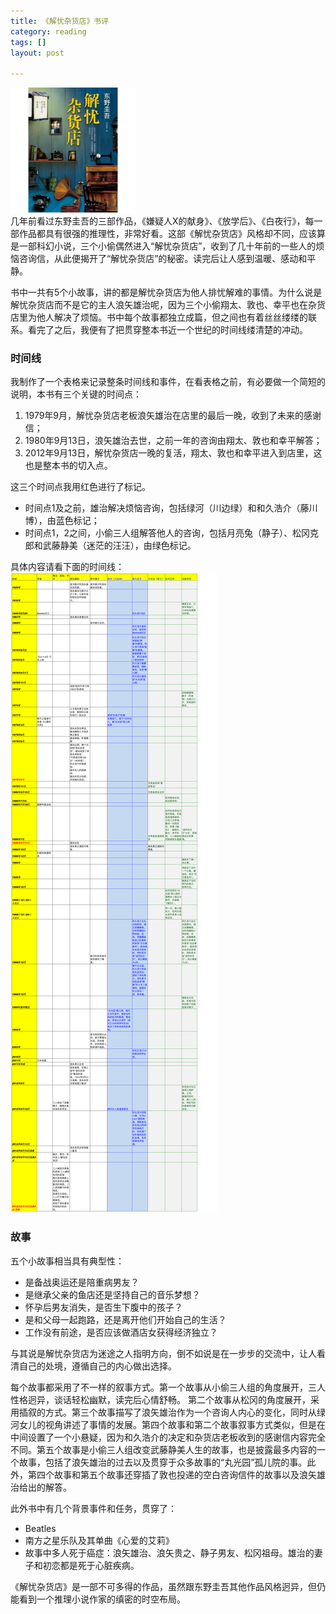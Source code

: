 ```yaml
---
title: 《解忧杂货店》书评  
category: reading  
tags: []  
layout: post  

---
```

<div class="thumbnails">
<img src="/assets/images/jieyou.jpg" width='200'>
</div>
几年前看过东野圭吾的三部作品，《嫌疑人X的献身》、《放学后》、《白夜行》，每一部作品都具有很强的推理性，非常好看。这部《解忧杂货店》风格却不同，应该算是一部科幻小说，三个小偷偶然进入“解忧杂货店”，收到了几十年前的一些人的烦恼咨询信，从此便揭开了“解忧杂货店”的秘密。读完后让人感到温暖、感动和平静。

书中一共有5个小故事，讲的都是解忧杂货店为他人排忧解难的事情。为什么说是解忧杂货店而不是它的主人浪矢雄治呢，因为三个小偷翔太、敦也、幸平也在杂货店里为他人解决了烦恼。书中每个故事都独立成篇，但之间也有着丝丝缕缕的联系。看完了之后，我便有了把贯穿整本书近一个世纪的时间线缕清楚的冲动。

### 时间线

我制作了一个表格来记录整条时间线和事件，在看表格之前，有必要做一个简短的说明，本书有三个关键的时间点： 

1. 1979年9月，解忧杂货店老板浪矢雄治在店里的最后一晚，收到了未来的感谢信；
2. 1980年9月13日，浪矢雄治去世，之前一年的咨询由翔太、敦也和幸平解答；
3. 2012年9月13日，解忧杂货店一晚的复活，翔太、敦也和幸平进入到店里，这也是整本书的切入点。

这三个时间点我用红色进行了标记。

* 时间点1及之前，雄治解决烦恼咨询，包括绿河（川边绿）和和久浩介（藤川博），由蓝色标记；
* 时间点1，2之间，小偷三人组解答他人的咨询，包括月亮兔（静子）、松冈克郎和武藤静美（迷茫的汪汪），由绿色标记。

具体内容请看下面的时间线：
![image](/assets/images/timeline-jieyouzahuopu.png)

### 故事

五个小故事相当具有典型性：

* 是备战奥运还是陪重病男友？
* 是继承父亲的鱼店还是坚持自己的音乐梦想？
* 怀孕后男友消失，是否生下腹中的孩子？
* 是和父母一起跑路，还是离开他们开始自己的生活？
* 工作没有前途，是否应该做酒店女获得经济独立？

与其说是解忧杂货店为迷途之人指明方向，倒不如说是在一步步的交流中，让人看清自己的处境，遵循自己的内心做出选择。

每个故事都采用了不一样的叙事方式。第一个故事从小偷三人组的角度展开，三人性格迥异，谈话轻松幽默，读完后心情舒畅。
第二个故事从松冈的角度展开，采用插叙的方式。第三个故事描写了浪矢雄治作为一个咨询人内心的变化，同时从绿河女儿的视角讲述了事情的发展。第四个故事和第二个故事叙事方式类似，但是在中间设置了一个小悬疑，因为和久浩介的决定和杂货店老板收到的感谢信内容完全不同。第五个故事是小偷三人组改变武藤静美人生的故事，也是披露最多内容的一个故事，包括了浪矢雄治的过去以及贯穿于众多故事的“丸光园”孤儿院的事。此外，第四个故事和第五个故事还穿插了敦也投递的空白咨询信件的故事以及浪矢雄治给出的解答。

此外书中有几个背景事件和任务，贯穿了：

* Beatles
* 南方之星乐队及其单曲《心爱的艾莉》
* 故事中多人死于癌症：浪矢雄治、浪矢贵之、静子男友、松冈祖母。雄治的妻子和初恋都是死于心脏疾病。

《解忧杂货店》是一部不可多得的作品，虽然跟东野圭吾其他作品风格迥异，但仍能看到一个推理小说作家的缜密的时空布局。





